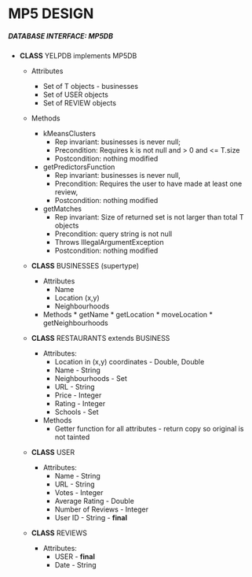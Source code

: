 
MP5 DESIGN
===

##### **DATABASE INTERFACE: MP5DB**  

* **CLASS** YELPDB implements MP5DB
    * Attributes 
        * Set of T objects - businesses
        * Set of USER objects
        * Set of REVIEW objects
    * Methods 
        * kMeansClusters
            * Rep invariant: businesses is never null; 
            * Precondition: Requires k is not null and > 0 and <= T.size
            * Postcondition: nothing modified
        * getPredictorsFunction
            * Rep invariant: businesses is never null, 
            * Precondition: Requires the user to have made at least one review, 
            * Postcondition: nothing modified
        * getMatches 
            * Rep invariant: Size of returned set is not larger than total T objects
            * Precondition: query string is not null
            * Throws IllegalArgumentException
            * Postcondition: nothing modified
    * **CLASS** BUSINESSES (supertype)
        * Attributes
            * Name 
            * Location (x,y)
            * Neighbourhoods 
        * Methods 
        	   * getName
        	   * getLocation
        	   * moveLocation
        	   * getNeighbourhoods
    * **CLASS** RESTAURANTS extends BUSINESS 
        * Attributes:
            * Location in (x,y) coordinates - Double, Double
            * Name - String 
            * Neighbourhoods - Set<String>
            * URL - String
            * Price - Integer
            * Rating - Integer
            * Schools - Set<String>
         * Methods 
            * Getter function for all attributes - return copy so original is not tainted 
    * **CLASS** USER
        * Attributes:
            * Name - String
            * URL - String
            * Votes - Integer
            * Average Rating - Double
            * Number of Reviews - Integer
            * User ID - String - **final**
            
    * **CLASS** REVIEWS
	    * Attributes:
	        * USER - **final**
	        * Date - String
